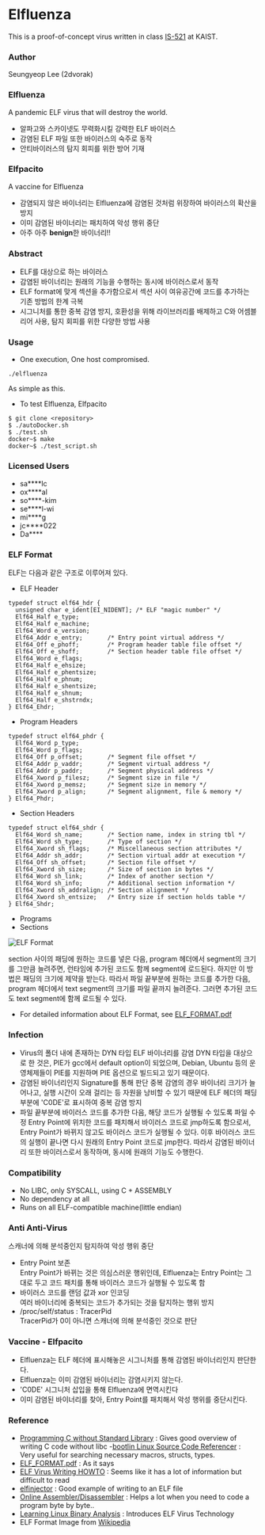 # Elfluenza

This is a proof-of-concept virus written in class
[IS-521](https://github.com/KAIST-IS521/) at KAIST.

### Author

Seungyeop Lee (2dvorak)

### Elfluenza

A pandemic ELF virus that will destroy the world.

- 알파고와 스카이넷도 무력화시킬 강력한 ELF 바이러스
- 감염된 ELF 파일 또한 바이러스의 숙주로 동작
- 안티바이러스의 탐지 회피를 위한 방어 기재

### Elfpacito

A vaccine for Elfluenza

- 감염되지 않은 바이너리는 Elfluenza에 감염된 것처럼 위장하여 바이러스의 확산을 방지
- 이미 감염된 바이너리는 패치하여 악성 행위 중단
- 아주 아주 **benign**한 바이너리!!

### Abstract

- ELF를 대상으로 하는 바이러스
- 감염된 바이너리는 원래의 기능을 수행하는 동시에 바이러스로서 동작
- ELF format에 맞게 섹션을 추가함으로서 섹션 사이 여유공간에 코드를 추가하는 기존 방법의 한계 극복
- 시그니처를 통한 중복 감염 방지, 호환성을 위해 라이브러리를 배제하고 C와 어셈블리어 사용, 탐지 회피를 위한 다양한  방법 사용

### Usage

- One execution, One host compromised.
```
./elfluenza
```
As simple as this.

- To test Elfluenza, Elfpacito
```
$ git clone <repository>
$ ./autoDocker.sh
$ ./test.sh
docker~$ make
docker~$ ./test_script.sh
```

### Licensed Users

- sa****lc
- ox****al
- so****-kim
- se****l-wi
- mi****g
- jc****022
- Da****

### ELF Format

ELF는 다음과 같은 구조로 이루어져 있다.
- ELF Header
```
typedef struct elf64_hdr {
  unsigned char	e_ident[EI_NIDENT];	/* ELF "magic number" */
  Elf64_Half e_type;
  Elf64_Half e_machine;
  Elf64_Word e_version;
  Elf64_Addr e_entry;		/* Entry point virtual address */
  Elf64_Off e_phoff;		/* Program header table file offset */
  Elf64_Off e_shoff;		/* Section header table file offset */
  Elf64_Word e_flags;
  Elf64_Half e_ehsize;
  Elf64_Half e_phentsize;
  Elf64_Half e_phnum;
  Elf64_Half e_shentsize;
  Elf64_Half e_shnum;
  Elf64_Half e_shstrndx;
} Elf64_Ehdr;
```
- Program Headers
```
typedef struct elf64_phdr {
  Elf64_Word p_type;
  Elf64_Word p_flags;
  Elf64_Off p_offset;		/* Segment file offset */
  Elf64_Addr p_vaddr;		/* Segment virtual address */
  Elf64_Addr p_paddr;		/* Segment physical address */
  Elf64_Xword p_filesz;		/* Segment size in file */
  Elf64_Xword p_memsz;		/* Segment size in memory */
  Elf64_Xword p_align;		/* Segment alignment, file & memory */
} Elf64_Phdr;
```
- Section Headers
```
typedef struct elf64_shdr {
  Elf64_Word sh_name;		/* Section name, index in string tbl */
  Elf64_Word sh_type;		/* Type of section */
  Elf64_Xword sh_flags;		/* Miscellaneous section attributes */
  Elf64_Addr sh_addr;		/* Section virtual addr at execution */
  Elf64_Off sh_offset;		/* Section file offset */
  Elf64_Xword sh_size;		/* Size of section in bytes */
  Elf64_Word sh_link;		/* Index of another section */
  Elf64_Word sh_info;		/* Additional section information */
  Elf64_Xword sh_addralign;	/* Section alignment */
  Elf64_Xword sh_entsize;	/* Entry size if section holds table */
} Elf64_Shdr;
```
- Programs
- Sections

![ELF Format](https://upload.wikimedia.org/wikipedia/commons/7/77/Elf-layout--en.svg)

section 사이의 패딩에 원하는 코드를 넣은 다음, program 헤더에서 segment의 크기를 그만큼 늘려주면, 런타임에 추가된 코드도 함께 segment에 로드된다. 하지만 이 방법은 패딩의 크기에 제약을 받는다. 따라서 파일 끝부분에 원하는 코드를 추가한 다음, program 헤더에서 text segment의 크기를 파일 끝까지 늘려준다. 그러면 추가된 코드도 text segment에 함께 로드될 수 있다.

- For detailed information about ELF Format, see [ELF_FORMAT.pdf](http://www.skyfree.org/linux/references/ELF_Format.pdf)

### Infection

- Virus의 폴더 내에 존재하는 DYN 타입 ELF 바이너리를 감염
DYN 타입을 대상으로 한 것은, PIE가 gcc에서 default option이 되었으며, Debian, Ubuntu 등의 운영체제들이 PIE를 지원하며 PIE 옵션으로 빌드되고 있기 때문이다.
- 감염된 바이너리인지 Signature를 통해 판단
중복 감염의 경우 바이너리 크기가 늘어나고, 실행 시간이 오래 걸리는 등 자원을 낭비할 수 있기 때문에 ELF 헤더의 패딩 부분에 'C0DE'로 표시하여 중복 감염 방지
- 파일 끝부분에 바이러스 코드를 추가한 다음, 해당 코드가 실행될 수 있도록 파일 수정
Entry Point에 위치한 코드를 패치해서 바이러스 코드로 jmp하도록 함으로서, Entry Point가 바뀌지 않고도 바이러스 코드가 실행될 수 있다. 이후 바이러스 코드의 실행이 끝나면 다시 원래의 Entry Point 코드로 jmp한다. 따라서 감염된 바이너리 또한 바이러스로서 동작하며, 동시에 원래의 기능도 수행한다.

### Compatibility

- No LIBC, only SYSCALL, using C + ASSEMBLY
- No dependency at all
- Runs on all ELF-compatible machine(little endian)

### Anti Anti-Virus

스캐너에 의해 분석중인지 탐지하여 악성 행위 중단
- Entry Point 보존  
Entry Point가 바뀌는 것은 의심스러운 행위인데, Elfluenza는 Entry Point는 그대로 두고 코드 패치를 통해 바이러스 코드가 실행될 수 있도록 함
- 바이러스 코드를 랜덤 값과 xor 인코딩  
여러 바이너리에 중복되는 코드가 추가되는 것을 탐지하는 행위 방지
- /proc/self/status : TracerPid  
TracerPid가 0이 아니면 스캐너에 의해 분석중인 것으로 판단

### Vaccine - Elfpacito

- Elfluenza는 ELF 헤더에 표시해놓은 시그니처를 통해 감염된 바이너리인지 판단한다.
- Elfluenza는 이미 감염된 바이너리는 감염시키지 않는다.
- 'C0DE' 시그니처 삽입을 통해 Elfluenza에 면역시킨다
- 이미 감염된 바이너리를 찾아, Entry Point를 패치해서 악성 행위를 중단시킨다.

### Reference

- [Programming C without Standard Library](http://weeb.ddns.net/0/programming/c_without_standard_library_linux.txt) : Gives good overview of writing C code without libc
-[bootlin Linux Source Code Referencer](https://elixir.bootlin.com/linux/latest/source) : Very useful for searching necessary macros, structs, types.
- [ELF_FORMAT.pdf](http://www.skyfree.org/linux/references/ELF_Format.pdf) : As it says
- [ELF Virus Writing HOWTO](http://virus.enemy.org/virus-writing-HOWTO/_html/index.html) : Seems like it has a lot of information but difficult to read
- [elfinjector](https://github.com/mfaerevaag/elfinjector) : Good example of writing to an ELF file
- [Online Assembler/Disassembler](https://defuse.ca/online-x86-assembler.htm) : Helps a lot when you need to code a program byte by byte..
- [Learning Linux Binary Analysis](http://index-of.es/Miscellanous/Learning%20Linux%20Binary%20Analysis.pdf) : Introduces ELF Virus Technology
- ELF Format Image from [Wikipedia](https://en.wikipedia.org/wiki/Executable_and_Linkable_Format)